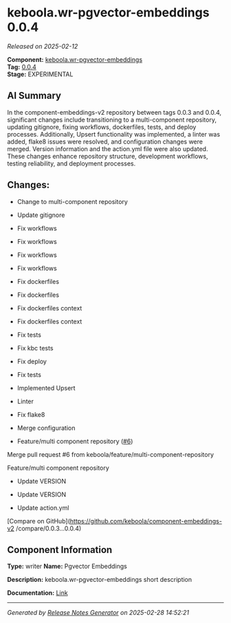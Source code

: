 #  keboola.wr-pgvector-embeddings 0.0.4

_Released on 2025-02-12_

**Component:** [keboola.wr-pgvector-embeddings](https://github.com/keboola/component-embeddings-v2)  
**Tag:** [0.0.4](https://github.com/keboola/component-embeddings-v2/releases/tag/0.0.4)  
**Stage:** EXPERIMENTAL


## AI Summary
In the component-embeddings-v2 repository between tags 0.0.3 and 0.0.4, significant changes include transitioning to a multi-component repository, updating gitignore, fixing workflows, dockerfiles, tests, and deploy processes. Additionally, Upsert functionality was implemented, a linter was added, flake8 issues were resolved, and configuration changes were merged. Version information and the action.yml file were also updated. These changes enhance repository structure, development workflows, testing reliability, and deployment processes.



## Changes:


- Change to multi-component repository 




- Update gitignore 




- Fix workflows 




- Fix workflows 




- Fix workflows 




- Fix workflows 




- Fix dockerfiles 




- Fix dockerfiles 




- Fix dockerfiles context 




- Fix dockerfiles context 




- Fix tests 




- Fix kbc tests 




- Fix deploy 




- Fix tests 




- Implemented Upsert 




- Linter 




- Fix flake8 




- Merge configuration 




- Feature/multi component repository ([#6](https://github.com/keboola/component-embeddings-v2/pull/6))

Merge pull request #6 from keboola/feature/multi-component-repository

Feature/multi component repository




- Update VERSION 




- Update VERSION 




- Update action.yml 




[Compare on GitHub](https://github.com/keboola/component-embeddings-v2
/compare/0.0.3...0.0.4)



## Component Information
**Type:** writer
**Name:** Pgvector Embeddings

**Description:** keboola.wr-pgvector-embeddings short description


**Documentation:** [Link](https://github.com/keboola/component-embeddings-v2/blob/master/README.md)



---
_Generated by [Release Notes Generator](https://github.com/keboola/release-notes-generator)
on 2025-02-28 14:52:21_